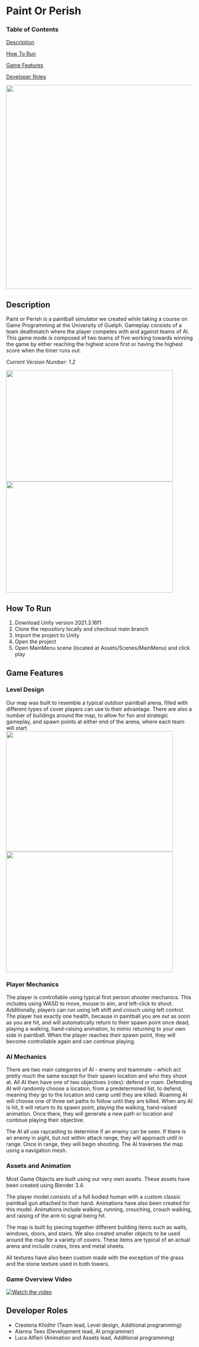 # Paint Or Perish 
### Table of Contents
[Description](https://github.com/CK-28/PaintOrPerish#description)

[How To Run](https://github.com/CK-28/PaintOrPerish#how-to-run)

[Game Features](https://github.com/CK-28/PaintOrPerish#game-features)

[Developer Roles](https://github.com/CK-28/PaintOrPerish#developer-roles)

<img src="https://user-images.githubusercontent.com/59154699/235538800-d2db42f4-1b05-411b-bbbf-459ef794926e.png"  width="900" height="550">

## Description
Paint or Perish is a paintball simulator we created while taking a course on Game Programming at the University of Guelph. Gameplay consists of a team deathmatch where the player competes with and against teams of AI. This game mode is composed of two teams of five working towards winning the game by either reaching the highest score first or having the highest score when the timer runs out.

*Current Version Number: 1.2*

<img src="https://user-images.githubusercontent.com/59154699/235540665-c52cd51a-36e2-4b90-af87-379ca862ba3d.png"  width="450" height="300"> <img src="https://user-images.githubusercontent.com/59154699/235540984-fa83b812-054b-45b0-aba5-38f255e9e286.png"  width="450" height="300"> 

## How To Run
1. Download Unity version 2021.3.16f1
2. Clone the repository locally and checkout main branch
3. Import the project to Unity
4. Open the project
5. Open MainMenu scene (located at Assets/Scenes/MainMenu) and click play

## Game Features
### Level Design
Our map was built to resemble a typical outdoor paintball arena, filled with different types of cover players can use to their advantage. There are also a number of buildings around the map, to allow for fun and strategic gameplay, and spawn points at either end of the arena, where each team will start.
<img src="https://user-images.githubusercontent.com/59154699/235538138-8202b836-0da2-4ab5-aa39-a68688b8f3c5.png"  width="450" height="325"> <img src="https://user-images.githubusercontent.com/59154699/235538148-c647bacb-51b2-4d34-bfcb-f2dcd40672da.png"  width="450" height="325"> 
### Player Mechanics
The player is controllable using typical first person shooter mechanics. This includes using WASD to move, mouse to aim, and left-click to shoot. Additionally, players can run using left shift and crouch using left control. The player has exactly one health, because in paintball you are out as soon as you are hit, and will automatically return to their spawn point once dead, playing a walking, hand-raising animation, to mimic returning to your own side in paintball. When the player reaches their spawn point, they will become controllable again and can continue playing.
### AI Mechanics
There are two main categories of AI - enemy and teammate - which act pretty much the same except for their spawn location and who they shoot at. All AI then have one of two objectives (roles): defend or roam. Defending AI will randomly choose a location, from a predetermined list, to defend, meaning they go to the location and camp until they are killed. Roaming AI will choose one of three set paths to follow until they are killed. When any AI is hit, it will return to its spawn point, playing the walking, hand-raised animation. Once there, they will generate a new path or location and continue playing their objective. 

The AI all use raycasting to determine if an enemy can be seen. If there is an enemy in sight, but not within attack range, they will approach until in range. Once in range, they will begin shooting. The AI traverses the map using a navigation mesh.
### Assets and Animation
Most Game Objects are built using our very own assets. These assets have been created using Blender 3.4.

The player model consists of a full bodied human with a custom classic paintball gun attached to their hand. Animations have also been created for this model. Animations include walking, running, crouching, crouch walking, and raising of the arm to signal being hit.

The map is built by piecing together different building items such as walls, windows, doors, and stairs. We also created smaller objects to be used around the map for a variety of covers. These items are typical of an actual arena and include crates, tires and metal sheets.

All textures have also been custom made with the exception of the grass and the stone texture used in both towers.
### Game Overview Video
[![Watch the video](https://img.youtube.com/vi/pJUpNNwzNqc/maxresdefault.jpg)](https://youtu.be/pJUpNNwzNqc)

## Developer Roles
 - Crestena Khidhir (Team lead, Level design, Additional programming)
 - Alanna Tees (Development lead, AI programmer)
 - Luca Alfieri (Animation and Assets lead, Additional programming)
